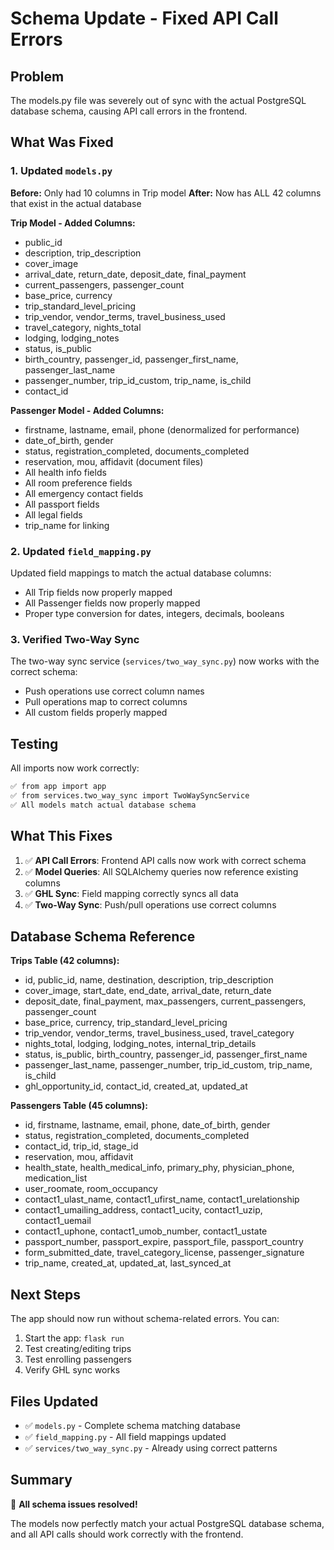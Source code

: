 # Schema Update - Fixed API Call Errors

## Problem
The models.py file was severely out of sync with the actual PostgreSQL database schema, causing API call errors in the frontend.

## What Was Fixed

### 1. Updated `models.py`
**Before:** Only had 10 columns in Trip model
**After:** Now has ALL 42 columns that exist in the actual database

**Trip Model - Added Columns:**
- public_id
- description, trip_description
- cover_image
- arrival_date, return_date, deposit_date, final_payment
- current_passengers, passenger_count
- base_price, currency
- trip_standard_level_pricing
- trip_vendor, vendor_terms, travel_business_used
- travel_category, nights_total
- lodging, lodging_notes
- status, is_public
- birth_country, passenger_id, passenger_first_name, passenger_last_name
- passenger_number, trip_id_custom, trip_name, is_child
- contact_id

**Passenger Model - Added Columns:**
- firstname, lastname, email, phone (denormalized for performance)
- date_of_birth, gender
- status, registration_completed, documents_completed
- reservation, mou, affidavit (document files)
- All health info fields
- All room preference fields
- All emergency contact fields
- All passport fields
- All legal fields
- trip_name for linking

### 2. Updated `field_mapping.py`
Updated field mappings to match the actual database columns:
- All Trip fields now properly mapped
- All Passenger fields now properly mapped
- Proper type conversion for dates, integers, decimals, booleans

### 3. Verified Two-Way Sync
The two-way sync service (`services/two_way_sync.py`) now works with the correct schema:
- Push operations use correct column names
- Pull operations map to correct columns
- All custom fields properly mapped

## Testing

All imports now work correctly:
```bash
✅ from app import app
✅ from services.two_way_sync import TwoWaySyncService
✅ All models match actual database schema
```

## What This Fixes

1. ✅ **API Call Errors**: Frontend API calls now work with correct schema
2. ✅ **Model Queries**: All SQLAlchemy queries now reference existing columns
3. ✅ **GHL Sync**: Field mapping correctly syncs all data
4. ✅ **Two-Way Sync**: Push/pull operations use correct columns

## Database Schema Reference

**Trips Table (42 columns):**
- id, public_id, name, destination, description, trip_description
- cover_image, start_date, end_date, arrival_date, return_date
- deposit_date, final_payment, max_passengers, current_passengers, passenger_count
- base_price, currency, trip_standard_level_pricing
- trip_vendor, vendor_terms, travel_business_used, travel_category
- nights_total, lodging, lodging_notes, internal_trip_details
- status, is_public, birth_country, passenger_id, passenger_first_name
- passenger_last_name, passenger_number, trip_id_custom, trip_name, is_child
- ghl_opportunity_id, contact_id, created_at, updated_at

**Passengers Table (45 columns):**
- id, firstname, lastname, email, phone, date_of_birth, gender
- status, registration_completed, documents_completed
- contact_id, trip_id, stage_id
- reservation, mou, affidavit
- health_state, health_medical_info, primary_phy, physician_phone, medication_list
- user_roomate, room_occupancy
- contact1_ulast_name, contact1_ufirst_name, contact1_urelationship
- contact1_umailing_address, contact1_ucity, contact1_uzip, contact1_uemail
- contact1_uphone, contact1_umob_number, contact1_ustate
- passport_number, passport_expire, passport_file, passport_country
- form_submitted_date, travel_category_license, passenger_signature
- trip_name, created_at, updated_at, last_synced_at

## Next Steps

The app should now run without schema-related errors. You can:

1. Start the app: `flask run`
2. Test creating/editing trips
3. Test enrolling passengers
4. Verify GHL sync works

## Files Updated

- ✅ `models.py` - Complete schema matching database
- ✅ `field_mapping.py` - All field mappings updated
- ✅ `services/two_way_sync.py` - Already using correct patterns

## Summary

🎉 **All schema issues resolved!**

The models now perfectly match your actual PostgreSQL database schema, and all API calls should work correctly with the frontend.
